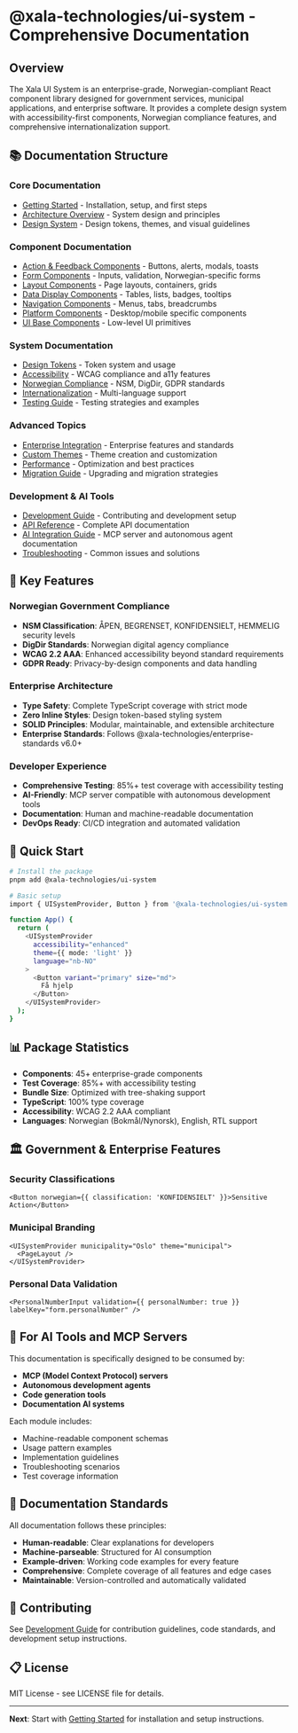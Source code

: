 # @xala-technologies/ui-system - Comprehensive Documentation

## Overview

The Xala UI System is an enterprise-grade, Norwegian-compliant React component library designed for government services, municipal applications, and enterprise software. It provides a complete design system with accessibility-first components, Norwegian compliance features, and comprehensive internationalization support.

## 📚 Documentation Structure

### Core Documentation

- [Getting Started](./getting-started.md) - Installation, setup, and first steps
- [Architecture Overview](./architecture.md) - System design and principles
- [Design System](./design-system.md) - Design tokens, themes, and visual guidelines

### Component Documentation

- [Action & Feedback Components](./components/action-feedback.md) - Buttons, alerts, modals, toasts
- [Form Components](./components/form.md) - Inputs, validation, Norwegian-specific forms
- [Layout Components](./components/layout.md) - Page layouts, containers, grids
- [Data Display Components](./components/data-display.md) - Tables, lists, badges, tooltips
- [Navigation Components](./components/navigation.md) - Menus, tabs, breadcrumbs
- [Platform Components](./components/platform.md) - Desktop/mobile specific components
- [UI Base Components](./components/ui.md) - Low-level UI primitives

### System Documentation

- [Design Tokens](./tokens/design-tokens.md) - Token system and usage
- [Accessibility](./accessibility.md) - WCAG compliance and a11y features
- [Norwegian Compliance](./norwegian-compliance.md) - NSM, DigDir, GDPR standards
- [Internationalization](./internationalization.md) - Multi-language support
- [Testing Guide](./testing.md) - Testing strategies and examples

### Advanced Topics

- [Enterprise Integration](./enterprise-integration.md) - Enterprise features and standards
- [Custom Themes](./theming.md) - Theme creation and customization
- [Performance](./performance.md) - Optimization and best practices
- [Migration Guide](./migration.md) - Upgrading and migration strategies

### Development & AI Tools

- [Development Guide](./development.md) - Contributing and development setup
- [API Reference](./api-reference.md) - Complete API documentation
- [AI Integration Guide](./ai-integration.md) - MCP server and autonomous agent documentation
- [Troubleshooting](./troubleshooting.md) - Common issues and solutions

## 🎯 Key Features

### Norwegian Government Compliance

- **NSM Classification**: ÅPEN, BEGRENSET, KONFIDENSIELT, HEMMELIG security levels
- **DigDir Standards**: Norwegian digital agency compliance
- **WCAG 2.2 AAA**: Enhanced accessibility beyond standard requirements
- **GDPR Ready**: Privacy-by-design components and data handling

### Enterprise Architecture

- **Type Safety**: Complete TypeScript coverage with strict mode
- **Zero Inline Styles**: Design token-based styling system
- **SOLID Principles**: Modular, maintainable, and extensible architecture
- **Enterprise Standards**: Follows @xala-technologies/enterprise-standards v6.0+

### Developer Experience

- **Comprehensive Testing**: 85%+ test coverage with accessibility testing
- **AI-Friendly**: MCP server compatible with autonomous development tools
- **Documentation**: Human and machine-readable documentation
- **DevOps Ready**: CI/CD integration and automated validation

## 🚀 Quick Start

```bash
# Install the package
pnpm add @xala-technologies/ui-system

# Basic setup
import { UISystemProvider, Button } from '@xala-technologies/ui-system';

function App() {
  return (
    <UISystemProvider
      accessibility="enhanced"
      theme={{ mode: 'light' }}
      language="nb-NO"
    >
      <Button variant="primary" size="md">
        Få hjelp
      </Button>
    </UISystemProvider>
  );
}
```

## 📊 Package Statistics

- **Components**: 45+ enterprise-grade components
- **Test Coverage**: 85%+ with accessibility testing
- **Bundle Size**: Optimized with tree-shaking support
- **TypeScript**: 100% type coverage
- **Accessibility**: WCAG 2.2 AAA compliant
- **Languages**: Norwegian (Bokmål/Nynorsk), English, RTL support

## 🏛️ Government & Enterprise Features

### Security Classifications

```tsx
<Button norwegian={{ classification: 'KONFIDENSIELT' }}>Sensitive Action</Button>
```

### Municipal Branding

```tsx
<UISystemProvider municipality="Oslo" theme="municipal">
  <PageLayout />
</UISystemProvider>
```

### Personal Data Validation

```tsx
<PersonalNumberInput validation={{ personalNumber: true }} labelKey="form.personalNumber" />
```

## 🔧 For AI Tools and MCP Servers

This documentation is specifically designed to be consumed by:

- **MCP (Model Context Protocol) servers**
- **Autonomous development agents**
- **Code generation tools**
- **Documentation AI systems**

Each module includes:

- Machine-readable component schemas
- Usage pattern examples
- Implementation guidelines
- Troubleshooting scenarios
- Test coverage information

## 📖 Documentation Standards

All documentation follows these principles:

- **Human-readable**: Clear explanations for developers
- **Machine-parseable**: Structured for AI consumption
- **Example-driven**: Working code examples for every feature
- **Comprehensive**: Complete coverage of all features and edge cases
- **Maintainable**: Version-controlled and automatically validated

## 🤝 Contributing

See [Development Guide](./development.md) for contribution guidelines, code standards, and development setup instructions.

## 📋 License

MIT License - see LICENSE file for details.

---

**Next**: Start with [Getting Started](./getting-started.md) for installation and setup instructions.
